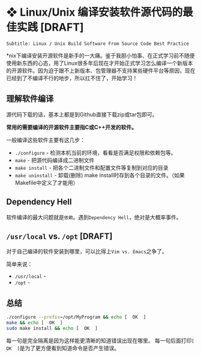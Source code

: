 # ❖ Linux/Unix 编译安装软件源代码的最佳实践 [DRAFT]

`Subtitle: Linux / Unix Build Software From Source Code Best Practice`

*nix下编译安装开源软件是新手的一大痛。鉴于我胆小怕事、在正式学习前不随便使用新东西的心态，用了Linux很多年后现在才开始正式学习怎么编译一个新版本的开源软件。因为迫于跟不上新版本、包管理器不支持某些硬件平台等原因，现在已经到了不编译不行的地步，所以扛不住了，开始学习！


## 理解软件编译

源代码下载的话，基本上都是到Github直接下载zip或tar包即可。

**常用的需要编译的开源软件主要指C或C++开发的软件。**

一般编译这些软件主要有这几步：
- `./configure` - 检测本机当前的环境，看看是否满足权限和依赖包等。
- `make` - 把源代码编译成二进制文件
- `make install` - 把各个二进制文件和配置文件等复制到对应的目录
- `make uninstall` - 卸载(删除) make install时存到各个目录的文件。（如果Makefile中定义了才能用）


## Dependency Hell

软件编译的最大问题就是`依赖`。遇到`Dependency Hell`，绝对是大概率事件。


## `/usr/local` vs. `/opt` [DRAFT]

对于自己编译的软件安装到哪里，可以比得上`Vim vs. Emacs`之争了。

简单来说：
- `/usr/local` - 
- `/opt` - 


## 总结

```sh
./configure --prefix=/opt/MyProgram && echo [  OK  ]
make && echo [  OK  ]
sudo make install && echo [  OK  ]
```

每一句是完全隔离是因为这样能更清晰的知道错误出现在哪里。
每一句后面打印`[  OK  ]`是为了更方便看到知道命令是否产生错误。
